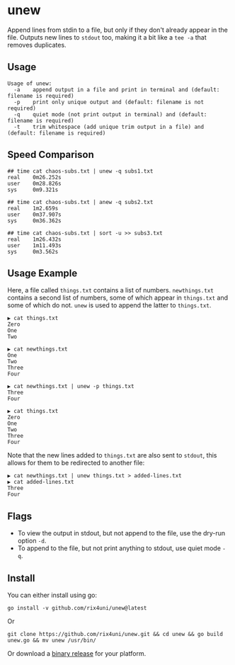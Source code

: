 # unew

Append lines from stdin to a file, but only if they don't already appear in the file.
Outputs new lines to `stdout` too, making it a bit like a `tee -a` that removes duplicates.

## Usage
```
Usage of unew:
  -a    append output in a file and print in terminal and (default: filename is required)
  -p    print only unique output and (default: filename is not required)
  -q    quiet mode (not print output in terminal) and (default: filename is required)
  -t    trim whitespace (add unique trim output in a file) and (default: filename is required)
```

## Speed Comparison
```
## time cat chaos-subs.txt | unew -q subs1.txt
real    0m26.252s
user    0m28.826s
sys     0m9.321s

## time cat chaos-subs.txt | anew -q subs2.txt
real    1m2.659s
user    0m37.907s
sys     0m36.362s

## time cat chaos-subs.txt | sort -u >> subs3.txt
real    1m26.432s
user    1m11.493s
sys     0m3.562s
```

## Usage Example

Here, a file called `things.txt` contains a list of numbers. `newthings.txt` contains a second
list of numbers, some of which appear in `things.txt` and some of which do not. `unew` is used
to append the latter to `things.txt`.


```
▶ cat things.txt
Zero
One
Two

▶ cat newthings.txt
One
Two
Three
Four

▶ cat newthings.txt | unew -p things.txt
Three
Four

▶ cat things.txt
Zero
One
Two
Three
Four

```

Note that the new lines added to `things.txt` are also sent to `stdout`, this allows for them to
be redirected to another file:

```
▶ cat newthings.txt | unew things.txt > added-lines.txt
▶ cat added-lines.txt
Three
Four
```

## Flags

- To view the output in stdout, but not append to the file, use the dry-run option `-d`.
- To append to the file, but not print anything to stdout, use quiet mode `-q`.

## Install

You can either install using go:

```
go install -v github.com/rix4uni/unew@latest
```

Or
```
git clone https://github.com/rix4uni/unew.git && cd unew && go build unew.go && mv unew /usr/bin/
```

Or download a [binary release](https://github.com/rix4uni/unew/releases) for your platform.
